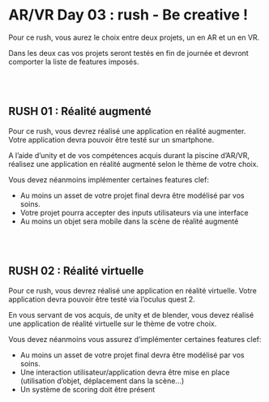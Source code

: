 # AR/VR Day 03 : rush - Be creative !

Pour ce rush, vous aurez le choix entre deux projets, un en AR et un en VR.

Dans les deux cas vos projets seront testés en fin de journée et devront comporter la liste de features imposés.

<br >
<br >

## RUSH 01 : Réalité augmenté

Pour ce rush, vous devrez réalisé une application en réalité augmenter.
Votre application devra pouvoir être testé sur un smartphone.

A l’aide d’unity et de vos compétences acquis durant la piscine d’AR/VR, réalisez une application en réalité augmenté selon le thème de votre choix.

Vous devez néanmoins implémenter certaines features clef:
- Au moins un asset de votre projet final devra être modélisé par vos soins.
- Votre projet pourra accepter des inputs utilisateurs via une interface
- Au moins un objet sera mobile dans la scène de réalité augmenté

<br >
<br >

## RUSH 02 : Réalité virtuelle

Pour ce rush, vous devrez réalisé une application en réalité virtuelle.
Votre application devra pouvoir être testé via l’oculus quest 2.

En vous servant de vos acquis, de unity et de blender, vous devez réalisé une application de réalité virtuelle sur le thème de votre choix.

Vous devez néanmoins vous assurez d’implémenter certaines features clef:

- Au moins un asset de votre projet final devra être modélisé par vos soins.
- Une interaction utilisateur/application devra être mise en place (utilisation d’objet, déplacement dans la scène…)
- Un système de scoring doit être présent